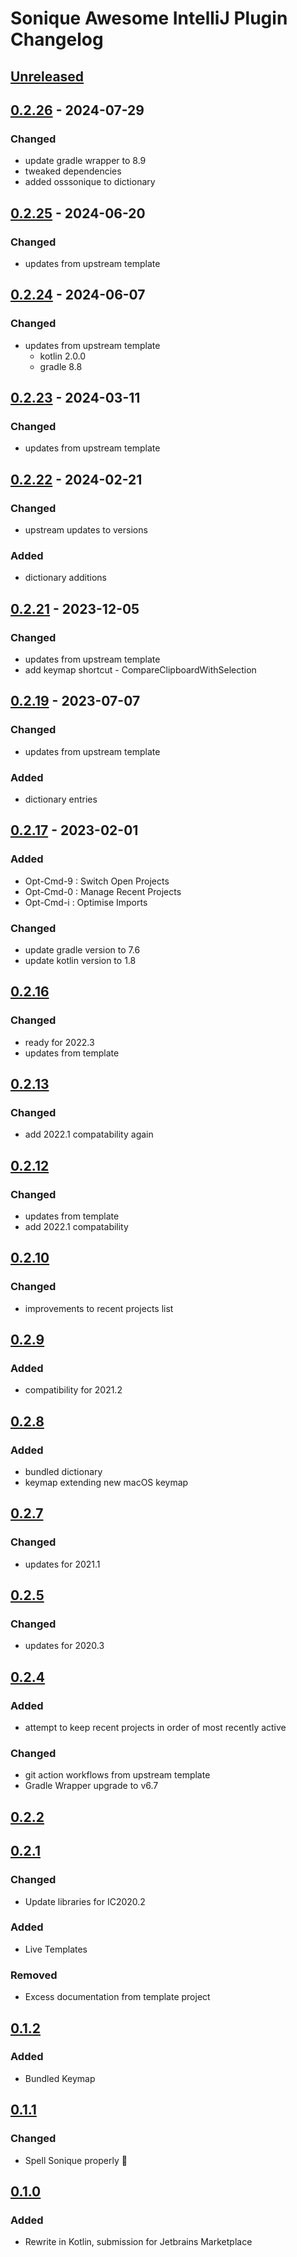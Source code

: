 <!-- Keep a Changelog guide -> https://keepachangelog.com -->

# Sonique Awesome IntelliJ Plugin Changelog

## [Unreleased]

## [0.2.26] - 2024-07-29

### Changed

- update gradle wrapper to 8.9
- tweaked dependencies
- added osssonique to dictionary

## [0.2.25] - 2024-06-20

### Changed

- updates from upstream template

## [0.2.24] - 2024-06-07

### Changed

- updates from upstream template
  - kotlin 2.0.0
  - gradle 8.8

## [0.2.23] - 2024-03-11

### Changed

- updates from upstream template

## [0.2.22] - 2024-02-21

### Changed

- upstream updates to versions

### Added

- dictionary additions

## [0.2.21] - 2023-12-05

### Changed

- updates from upstream template
- add keymap shortcut - CompareClipboardWithSelection

## [0.2.19] - 2023-07-07

### Changed

- updates from upstream template

### Added

- dictionary entries

## [0.2.17] - 2023-02-01

### Added

- Opt-Cmd-9 : Switch Open Projects
- Opt-Cmd-0 : Manage Recent Projects
- Opt-Cmd-i : Optimise Imports

### Changed

- update gradle version to 7.6
- update kotlin version to 1.8

## [0.2.16]

### Changed

- ready for 2022.3
- updates from template

## [0.2.13]

### Changed

- add 2022.1 compatability again

## [0.2.12]

### Changed

- updates from template
- add 2022.1 compatability

## [0.2.10]

### Changed

- improvements to recent projects list

## [0.2.9]

### Added

- compatibility for 2021.2

## [0.2.8]

### Added

- bundled dictionary
- keymap extending new macOS keymap

## [0.2.7]

### Changed

- updates for 2021.1

## [0.2.5]

### Changed

- updates for 2020.3

## [0.2.4]

### Added

- attempt to keep recent projects in order of most recently active

### Changed

- git action workflows from upstream template
- Gradle Wrapper upgrade to v6.7

## [0.2.2]

## [0.2.1]

### Changed

- Update libraries for IC2020.2

### Added

- Live Templates

### Removed

- Excess documentation from template project

## [0.1.2]

### Added

- Bundled Keymap

## [0.1.1]

### Changed

- Spell Sonique properly :facepalm:

## [0.1.0]

### Added

- Rewrite in Kotlin, submission for Jetbrains Marketplace

[Unreleased]: https://github.com/team-sonique/intellij-plugin/compare/v0.2.26...HEAD
[0.2.26]: https://github.com/team-sonique/intellij-plugin/compare/v0.2.25...v0.2.26
[0.2.25]: https://github.com/team-sonique/intellij-plugin/compare/v0.2.24...v0.2.25
[0.2.24]: https://github.com/team-sonique/intellij-plugin/compare/v0.2.23...v0.2.24
[0.2.23]: https://github.com/team-sonique/intellij-plugin/compare/v0.2.22...v0.2.23
[0.2.22]: https://github.com/team-sonique/intellij-plugin/compare/v0.2.21...v0.2.22
[0.2.21]: https://github.com/team-sonique/intellij-plugin/compare/v0.2.19...v0.2.21
[0.2.19]: https://github.com/team-sonique/intellij-plugin/compare/v0.2.17...v0.2.19
[0.2.17]: https://github.com/team-sonique/intellij-plugin/compare/v0.2.16...v0.2.17
[0.2.16]: https://github.com/team-sonique/intellij-plugin/compare/v0.2.13...v0.2.16
[0.2.13]: https://github.com/team-sonique/intellij-plugin/compare/v0.2.12...v0.2.13
[0.2.12]: https://github.com/team-sonique/intellij-plugin/compare/v0.2.10...v0.2.12
[0.2.10]: https://github.com/team-sonique/intellij-plugin/compare/v0.2.9...v0.2.10
[0.2.9]: https://github.com/team-sonique/intellij-plugin/compare/v0.2.8...v0.2.9
[0.2.8]: https://github.com/team-sonique/intellij-plugin/compare/v0.2.7...v0.2.8
[0.2.7]: https://github.com/team-sonique/intellij-plugin/compare/v0.2.5...v0.2.7
[0.2.5]: https://github.com/team-sonique/intellij-plugin/compare/v0.2.4...v0.2.5
[0.2.4]: https://github.com/team-sonique/intellij-plugin/compare/v0.2.2...v0.2.4
[0.2.2]: https://github.com/team-sonique/intellij-plugin/compare/v0.2.1...v0.2.2
[0.2.1]: https://github.com/team-sonique/intellij-plugin/compare/v0.1.2...v0.2.1
[0.1.2]: https://github.com/team-sonique/intellij-plugin/compare/v0.1.1...v0.1.2
[0.1.1]: https://github.com/team-sonique/intellij-plugin/compare/v0.1.0...v0.1.1
[0.1.0]: https://github.com/team-sonique/intellij-plugin/commits/v0.1.0
